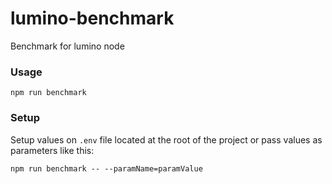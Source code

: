 # lumino-benchmark
Benchmark for lumino node

### Usage

`npm run benchmark`

### Setup

Setup values on `.env` file located at the root of the project or pass values as parameters like this:

`npm run benchmark -- --paramName=paramValue`
